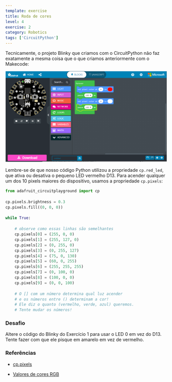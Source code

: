 ```yaml
---
template: exercise
title: Roda de cores
level: 4
exercise: 2
category: Robotics
tags: ['CircuitPython']
---
```


Tecnicamente, o projeto Blinky que criamos com o CircuitPython não faz exatamente a mesma coisa que o que criamos anteriormente com o Makecode:

![MakeCode Blink](blink.png)

Lembre-se de que nosso código Python utilizou a propriedade `cp.red_led`, que ativa ou desativa o pequeno LED vermelho D13. Para acender qualquer um dos 10 pixels maiores do dispositivo, usamos a propriedade `cp.pixels`:

```python
from adafruit_circuitplayground import cp

cp.pixels.brightness = 0.3
cp.pixels.fill((0, 0, 0))

while True:

    # observe como essas linhas são semelhantes
    cp.pixels[0] = (255, 0, 0)
    cp.pixels[1] = (255, 127, 0)
    cp.pixels[2] = (0, 255, 0)
    cp.pixels[3] = (0, 255, 127)
    cp.pixels[4] = (75, 0, 130)
    cp.pixels[5] = (60, 0, 255)
    cp.pixels[6] = (255, 255, 255)
    cp.pixels[7] = (0, 100, 0)
    cp.pixels[8] = (100, 0, 0)
    cp.pixels[9] = (0, 0, 100)

    # O [] com um número determina qual luz acender 
    # e os números entre () determinam a cor! 
    # Ele diz o quanto (vermelho, verde, azul) queremos. 
    # Tente mudar os números!
```

### Desafio

Altere o código do Blinky do Exercício 1 para usar o LED 0 em vez do D13. Tente fazer com que ele pisque em amarelo em vez de vermelho.

### Referências

- [cp.pixels](https://docs.circuitpython.org/projects/circuitplayground/en/latest/api.html#adafruit_circuitplayground.circuit_playground_base.CircuitPlaygroundBase.pixels)

- [Valores de cores RGB](https://www.w3schools.com/colors/colors_rgb.asp)
